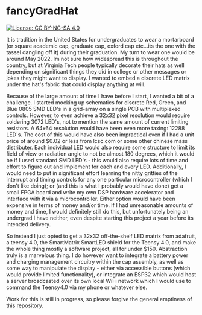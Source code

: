 # fancyGradHat

[![License: CC BY-NC-SA 4.0](https://img.shields.io/badge/License-CC%20BY--NC--SA%204.0-lightgrey.svg)](https://creativecommons.org/licenses/by-nc-sa/4.0/)  

It is tradition in the United States for undergraduates to wear a mortarboard (or square academic cap, graduate cap, oxford cap etc...its the one with the tassel dangling off it) during their graduation. My turn to wear one would be around May 2022. Im not sure how widespread this is throughout the country, but at Virginia Tech people typically decorate their hats as well depending on significant things they did in college or other messages or jokes they might want to display. I wanted to embed a discrete LED matrix under the hat's fabric that could display anything at will.

Because of the large amount of time I have before I start, I wanted a bit of a challenge. I started mocking up schematics for discrete Red, Green, and Blue 0805 SMD LED's in a grid-array on a single PCB with multiplexed controls. However, to even achieve a 32x32 pixel resolution would require soldering 3072 LED's, not to mention the same amount of current limiting resistors. A 64x64 resolution would have been even more taxing: 12288 LED's. The cost of this would have also been impractical even if I had a unit price of around $0.02 or less from lcsc.com or some other chinese mass distributer. Each individual LED would also require some structure to limit its field of view or radiation angle to not be almost 180 degrees, which it would be if I used standard SMD LED's - this would also require lots of time and effort to figure out and implement for each and every LED. Additionally, I would need to put in significant effort learning the nitty gritties of the interrupt and timing controls for any one particular microcontroller (which I don't like doing); or (and this is what I probably would have done) get a small FPGA board and write my own DSP hardware accelerator and interface with it via a microcontroller. Either option would have been expensive in terms of money and/or time. If I had unreasonable amounts of money and time, I would definitely still do this, but unfortunately being an undergrad I have neither, even despite starting this project a year before its intended delivery.

So instead I just opted to get a 32x32 off-the-shelf LED matrix from adafruit, a teensy 4.0, the SmartMatrix SmartLED shield for the Teensy 4.0, and make the whole thing mostly a software project, all for under $150. Abstraction truly is a marvelous thing. I do however want to integrate a battery power and charging management circuitry within the cap assembly, as well as some way to manipulate the display - either via accessible buttons (which would provide limited functionality), or integrate an ESP32 which would host a server broadcasted over its own local WiFi network which I would use to command the Teensy4.0 via my phone or whatever else.  

Work for this is still in progress, so please forgive the general emptiness of this repository.  
